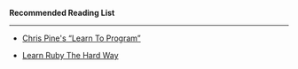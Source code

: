 **Recommended Reading List**

--------------------------

- [Chris Pine's “Learn To Program”](https://pine.fm/LearnToProgram/)

- [Learn Ruby The Hard Way](http://learnrubythehardway.org/book/)